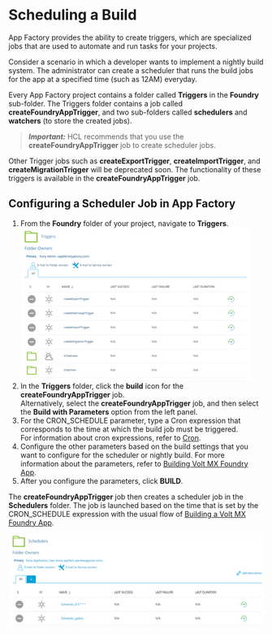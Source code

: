                          

Scheduling a Build
==================

App Factory provides the ability to create triggers, which are specialized jobs that are used to automate and run tasks for your projects.

Consider a scenario in which a developer wants to implement a nightly build system. The administrator can create a scheduler that runs the build jobs for the app at a specified time (such as 12AM) everyday.

Every App Factory project contains a folder called **Triggers** in the **Foundry** sub-folder. The Triggers folder contains a job called **createFoundryAppTrigger**, and two sub-folders called **schedulers** and **watchers** (to store the created jobs).

> **_Important:_** HCL recommends that you use the **createFoundryAppTrigger** job to create scheduler jobs.  
  
Other Trigger jobs such as **createExportTrigger**, **createImportTrigger**, and **createMigrationTrigger** will be deprecated soon. The functionality of these triggers is available in the **createFoundryAppTrigger** job.

Configuring a Scheduler Job in App Factory
------------------------------------------

1.  From the **Foundry** folder of your project, navigate to **Triggers**.  
    [![](Resources/Images/FoundryTriggersFolder_thumb_0_300.png)](Resources/Images/FoundryTriggersFolder.png)
2.  In the **Triggers** folder, click the **build** icon for the **createFoundryAppTrigger** job.  
    Alternatively, select the **createFoundryAppTrigger** job, and then select the **Build with Parameters** option from the left panel.
3.  For the CRON\_SCHEDULE parameter, type a Cron expression that corresponds to the time at which the build job must be triggered.  
    For information about cron expressions, refer to [Cron](https://en.wikipedia.org/wiki/Cron).
4.  Configure the other parameters based on the build settings that you want to configure for the scheduler or nightly build. For more information about the parameters, refer to [Building Volt MX Foundry App](BuildingFoundryApp.md).
5.  After you configure the parameters, click **BUILD**.

The **createFoundryAppTrigger** job then creates a scheduler job in the **Schedulers** folder. The job is launched based on the time that is set by the CRON\_SCHEDULE expression with the usual flow of [Building a Volt MX Foundry App](BuildingFoundryApp.md).

![](Resources/Images/foundry_scheduler.png)
